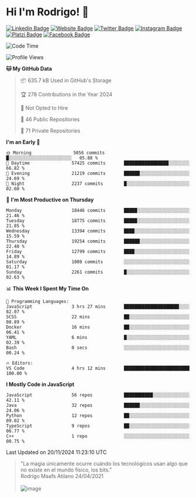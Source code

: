 # Hi I'm Rodrigo! 👋
[![Linkedin Badge](https://img.shields.io/badge/-rmaafs-blue?style=flat&logo=Linkedin&logoColor=white&link=https://www.linkedin.com/in/rmaafs/)](https://www.linkedin.com/in/rmaafs/)
[![Website Badge](https://img.shields.io/badge/-rmaafs.com-0a192f?style=flat&logo=Google-Chrome&logoColor=white&link=https://rmaafs.com)](https://rmaafs.com)
[![Twitter Badge](https://img.shields.io/badge/-@royendero-1ca0f1?style=flat&labelColor=1ca0f1&logo=twitter&logoColor=white&link=https://twitter.com/royendero)](https://twitter.com/royendero)
[![Instagram Badge](https://img.shields.io/badge/-@rmaafs-purple?style=flat&logo=instagram&logoColor=white&link=https://instagram.com/rmaafs/)](https://instagram.com/rmaafs)
[![Platzi Badge](https://img.shields.io/badge/-rmaafs-203845?style=flat&logo=Platzi&logoColor=98CA3F&link=https://platzi.com/p/rmaafs/)](https://platzi.com/p/rmaafs/)
[![Facebook Badge](https://img.shields.io/badge/-rmaafs-046CE4?style=flat&logo=Facebook&logoColor=white&link=https://www.facebook.com/rmaafs/)](https://www.facebook.com/rmaafs/)

<!--START_SECTION:waka-->
![Code Time](http://img.shields.io/badge/Code%20Time-3%2C102%20hrs%2040%20mins-blue)

![Profile Views](http://img.shields.io/badge/Profile%20Views-2-blue)

**🐱 My GitHub Data** 

> 📦 635.7 kB Used in GitHub's Storage 
 > 
> 🏆 278 Contributions in the Year 2024
 > 
> 🚫 Not Opted to Hire
 > 
> 📜 46 Public Repositories 
 > 
> 🔑 71 Private Repositories 
 > 
**I'm an Early 🐤** 

```text
🌞 Morning                5056 commits        █░░░░░░░░░░░░░░░░░░░░░░░░   05.88 % 
🌆 Daytime                57425 commits       █████████████████░░░░░░░░   66.82 % 
🌃 Evening                21219 commits       ██████░░░░░░░░░░░░░░░░░░░   24.69 % 
🌙 Night                  2237 commits        █░░░░░░░░░░░░░░░░░░░░░░░░   02.60 % 
```
📅 **I'm Most Productive on Thursday** 

```text
Monday                   18446 commits       █████░░░░░░░░░░░░░░░░░░░░   21.46 % 
Tuesday                  18775 commits       █████░░░░░░░░░░░░░░░░░░░░   21.85 % 
Wednesday                13394 commits       ████░░░░░░░░░░░░░░░░░░░░░   15.59 % 
Thursday                 19254 commits       ██████░░░░░░░░░░░░░░░░░░░   22.40 % 
Friday                   12799 commits       ████░░░░░░░░░░░░░░░░░░░░░   14.89 % 
Saturday                 1008 commits        ░░░░░░░░░░░░░░░░░░░░░░░░░   01.17 % 
Sunday                   2261 commits        █░░░░░░░░░░░░░░░░░░░░░░░░   02.63 % 
```


📊 **This Week I Spent My Time On** 

```text
💬 Programming Languages: 
JavaScript               3 hrs 27 mins       █████████████████████░░░░   82.07 % 
SCSS                     22 mins             ██░░░░░░░░░░░░░░░░░░░░░░░   08.89 % 
Docker                   16 mins             ██░░░░░░░░░░░░░░░░░░░░░░░   06.41 % 
YAML                     6 mins              █░░░░░░░░░░░░░░░░░░░░░░░░   02.39 % 
Bash                     0 secs              ░░░░░░░░░░░░░░░░░░░░░░░░░   00.24 % 

🔥 Editors: 
VS Code                  4 hrs 12 mins       █████████████████████████   100.00 % 
```

**I Mostly Code in JavaScript** 

```text
JavaScript               56 repos            ███████████░░░░░░░░░░░░░░   42.11 % 
Java                     32 repos            ██████░░░░░░░░░░░░░░░░░░░   24.06 % 
Python                   12 repos            ██░░░░░░░░░░░░░░░░░░░░░░░   09.02 % 
TypeScript               9 repos             ██░░░░░░░░░░░░░░░░░░░░░░░   06.77 % 
C++                      1 repo              ░░░░░░░░░░░░░░░░░░░░░░░░░   00.75 % 
```




 Last Updated on 20/11/2024 11:23:10 UTC
<!--END_SECTION:waka-->

> "La magia únicamente ocurre cuándo los tecnológicos usan algo que no existe en el mundo físico, los bits."<br>
>  Rodrigo Maafs Atilano 24/04/2021
<br><br>
![image](https://user-images.githubusercontent.com/47652130/116024039-ff6eb680-a612-11eb-8b42-290c8922697e.png)
